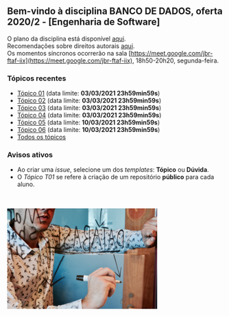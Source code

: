 ## Bem-vindo à disciplina **BANCO DE DADOS**, oferta 2020/2 - [Engenharia de Software]

O plano da disciplina está disponível [aqui](./media/bes-bd-2020-2-plano.pdf).<br>
Recomendações sobre direitos autorais [aqui](./media/recomendacao-prograd.pdf).<br>
Os momentos síncronos ocorrerão na sala [https://meet.google.com/jbr-ftaf-iix](https://meet.google.com/jbr-ftaf-iix), 18h50-20h20, segunda-feira.

### Tópicos recentes

- [Tópico 01](topicos/topico-01.md) (data limite: **03/03/2021 23h59min59s**)
- [Tópico 02](topicos/topico-02.md) (data limite: **03/03/2021 23h59min59s**)
- [Tópico 03](topicos/topico-03.md) (data limite: **03/03/2021 23h59min59s**)
- [Tópico 04](topicos/topico-04.md) (data limite: **03/03/2021 23h59min59s**)
- [Tópico 05](topicos/topico-05.md) (data limite: **10/03/2021 23h59min59s**)
- [Tópico 06](topicos/topico-06.md) (data limite: **10/03/2021 23h59min59s**)
- [Todos os tópicos](topicos/topicos.md)

### Avisos ativos

- Ao criar uma *issue*, selecione um dos *templates*: **Tópico** ou **Dúvida**.
- O *Tópico T01* se refere à criação de um repositório **público** para cada aluno.
<br>
<br>
<img src="./media/campaign-creators-IKHvOlZFCOg-unsplash.jpg" width="350">


